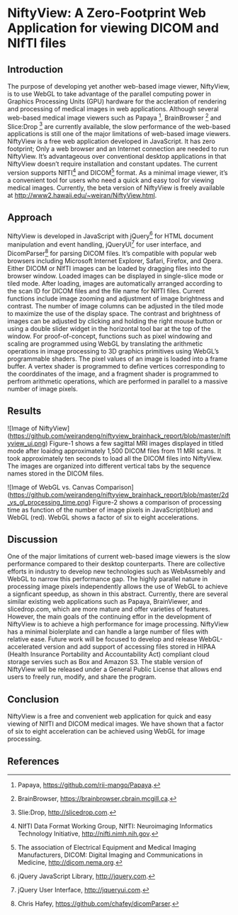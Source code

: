 # NiftyView: A Zero-Footprint Web Application for viewing DICOM and NIfTI files

## Introduction
The purpose of developing yet another web-based image viewer, NiftyView, is to use WebGL to take advantage of the parallel computing power in Graphics Processing Units (GPU) hardware for the accleration of rendering and processing of medical images in web applications. Although several web-based medical image viewers such as Papaya [^1], BrainBrowser [^2] and Slice:Drop [^3] are currently available, the slow performance of the web-based applications is still one of the major limitations of web-based image viewers. NiftyView is a free web application developed in JavaScript. It has zero footprint; Only a web browser and an Internet connection are needed to run NiftyView. It’s advantageous over conventional desktop applications in that NiftyView doesn’t require installation and constant updates. The current version supports NIfTI[^4] and DICOM[^5] format. As a minimal image viewer, it’s a convenient tool for users who need a quick and easy tool for viewing medical images. Currently, the beta version of NiftyView is freely available at http://www2.hawaii.edu/~weiran/NiftyView.html.  

## Approach
NiftyView is developed in JavaScript with jQuery[^6] for HTML document manipulation and event handling, jQueryUI[^7] for user interface, and DicomParser[^8] for parsing DICOM files. It’s compatible with popular web browsers including Microsoft Internet Explorer, Safari, Firefox, and Opera. Either DICOM or NIfTI images can be loaded by dragging files into the browser window. Loaded images can be displayed in single-slice mode or tiled mode. After loading, images are automatically arranged according to the scan ID for DICOM files and the file name for NIfTI files. Current functions include image zooming and adjustment of image brightness and contrast. The number of image columns can be adjusted in the tiled mode to maximize the use of the display space. The contrast and brightness of images can be adjusted by clicking and holding the right mouse button or using a double slider widget in the horizontal tool bar at the top of the window. 
For proof-of-concept, functions such as pixel windowing and scaling are programmed using WebGL by translating the arithmetic operations in image processing to 3D graphics primitives using WebGL’s programmable shaders. The pixel values of an image is loaded into a frame buffer. A vertex shader is programmed to define vertices corresponding to the coorddinates of the image, and a fragment shader is programmed to perfrom arithmetic operations, which are performed in parallel to a massive number of image pixels. 

## Results 
![Image of NiftyView]
(https://github.com/weirandeng/niftyview_brainhack_report/blob/master/niftyview_ui.png)
Figure-1 shows a few sagittal MRI images displayed in titled mode after loaidng approximately 1,500 DICOM files from 11 MRI scans. It took approximately ten seconds to load all the DICOM files into NiftyView. The images are organized into different vertical tabs by the sequence names stored in the DICOM files. 

![Image of WebGL vs. Canvas Comparison] 
(https://github.com/weirandeng/niftyview_brainhack_report/blob/master/2d_vs_gl_processing_time.png)
Figure-2 shows a comparison of processing time as function of the number of image pixels in JavaScript(blue) and WebGL (red). WebGL shows a factor of six to eight accelerations. 

## Discussion
One of the major limitations of current web-based image viewers is the slow performance compared to their desktop counterparts.
There are collective efforts in industry to develop new technologies such as WebAssmebly and WebGL to narrow this performance gap. The highly parallel nature in processing image pixels independently allows the use of WebGL to achieve a signficant speedup, as shown in this abstract. Currently, there are several similar existing web applications such as Papaya, BrainViewer, and slicedrop.com, which are more mature and offer varieties of features. However, the main goals of the continuing effor in the development of NiftyView is to achieve a high performance for image processing. NiftyView has a minimal biolerplate and can handle a large number of files with relative ease. Future work will be focused to develop and release WebGL-accelerated version and add support of accessing files stored in HIPAA (Health Insurance Portability and Accountability Act) compliant cloud storage servies such as Box and Amazon S3. The stable version of NiftyView will be released under a General Public License that allows end users to freely run, modify, and share the program.  

## Conclusion
NiftyView is a free and convenient web application for quick and easy viewing of NIfTI and DICOM medical images. We have shown that a factor of six to eight acceleration can be achieved using WebGL for image processing. 

## References
[^1]: Papaya, https://github.com/rii-mango/Papaya.
[^2]: BrainBrowser, https://brainbrowser.cbrain.mcgill.ca.
[^3]: Slie:Drop, http://slicedrop.com.
[^4]: NIfTI Data Format Working Group, NIfTI: Neuroimaging Informatics Technology Initiative, http://nifti.nimh.nih.gov. 
[^5]: The association of Electrical Equipment and Medical Imaging Manufacturers, DICOM: Digital Imaging and Communications in Medicine, http://dicom.nema.org. 
[^6]: jQuery JavaScript Library, http://jquery.com. 
[^7]: jQuery User Interface, http://jqueryui.com.
[^8]: Chris Hafey, https://github.com/chafey/dicomParser. 


